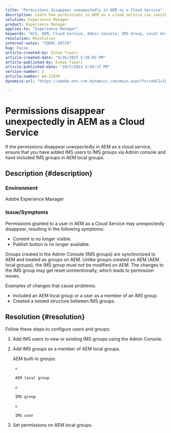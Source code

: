 ```yaml
---
title: "Permissions disappear unexpectedly in AEM as a Cloud Service"
description: Learn how permissions in AEM as a cloud service can vanish, causing content invisibility and missing publish options.
solution: Experience Manager
product: Experience Manager
applies-to: "Experience Manager"
keywords: "KCS, AEM, Cloud Service, Admin Console, IMS Group, Local Group"
resolution: Resolution
internal-notes: "CQDOC-20729"
bug: False
article-created-by: Eshaa Tiwari
article-created-date: "9/26/2023 5:36:03 PM"
article-published-by: Eshaa Tiwari
article-published-date: "10/5/2023 2:54:17 PM"
version-number: 2
article-number: KA-22839
dynamics-url: "https://adobe-ent.crm.dynamics.com/main.aspx?forceUCI=1&pagetype=entityrecord&etn=knowledgearticle&id=26b81524-935c-ee11-be6f-6045bd006704"

---
```

# Permissions disappear unexpectedly in AEM as a Cloud Service


If the permissions disappear unexpectedly in AEM as a cloud service, ensure that you have added IMS users to IMS groups via Admin console and have included IMS groups in AEM local groups.

## Description {#description}


### Environment

Adobe Experience Manager

### <b>Issue/</b>Symptoms

Permissions granted to a user in AEM as a Cloud Service may unexpectedly disappear, resulting in the following symptoms:

- Content is no longer visible.
- Publish button is no longer available.


Groups created in the Admin Console (IMS groups) are synchronized to AEM and treated as groups on AEM. Unlike groups created on AEM (AEM local groups), the IMS group must not be modified on AEM. The changes to the IMS group may get reset unintentionally, which leads to permission issues.

Examples of changes that cause problems:

- Included an AEM local group or a user as a member of an IMS group.
- Created a nested structure between IMS groups.



## Resolution {#resolution}


Follow these steps to configure users and groups:

1. Add IMS users to new or existing IMS groups using the Admin Console.
2. Add IMS groups as a member of AEM local groups.

    AEM built-in groups:

    - 

    
        AEM local group
    - 

    
        IMS group
    - 

    
        IMS user
3. Set permissions on AEM local groups.

